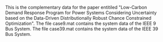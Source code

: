 This is the complementary data for the paper entitiled "Low-Carbon Demand Response Program for Power Systems Considering Uncertainty based on the Data-Driven Distributionally Robust Chance Constrained Optimization".
The file case9.mat contains the system data of the IEEE 9 Bus System.
The file case39.mat contains the system data of the IEEE 39 Bus System.
